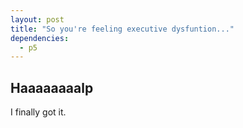 ```yaml
---
layout: post
title: "So you're feeling executive dysfuntion..."
dependencies:
  - p5
---
```


## Haaaaaaaalp

<div id="scatter">
    <script type="text/javascript" src="eDys.js"></script>
</div>

I finally got it.


